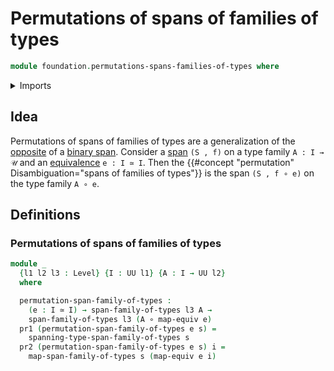 # Permutations of spans of families of types

```agda
module foundation.permutations-spans-families-of-types where
```

<details><summary>Imports</summary>

```agda
open import foundation.dependent-pair-types
open import foundation.spans-families-of-types
open import foundation.universe-levels

open import foundation-core.equivalences
open import foundation-core.function-types
```

</details>


## Idea

Permutations of spans of families of types are a generalization of the [opposite](foundation.opposite-spans.md) of a [binary span](foundation.spans.md). Consider a [span](foundation.spans-families-of-types.md) `(S , f)` on a type family `A : I → 𝒰` and an [equivalence](foundation-core.equivalences.md) `e : I ≃ I`. Then the {{#concept "permutation" Disambiguation="spans of families of types"}} is the span `(S , f ∘ e)` on the type family `A ∘ e`.

## Definitions

### Permutations of spans of families of types

```agda
module _
  {l1 l2 l3 : Level} {I : UU l1} {A : I → UU l2}
  where

  permutation-span-family-of-types :
    (e : I ≃ I) → span-family-of-types l3 A →
    span-family-of-types l3 (A ∘ map-equiv e)
  pr1 (permutation-span-family-of-types e s) =
    spanning-type-span-family-of-types s
  pr2 (permutation-span-family-of-types e s) i =
    map-span-family-of-types s (map-equiv e i)
```
